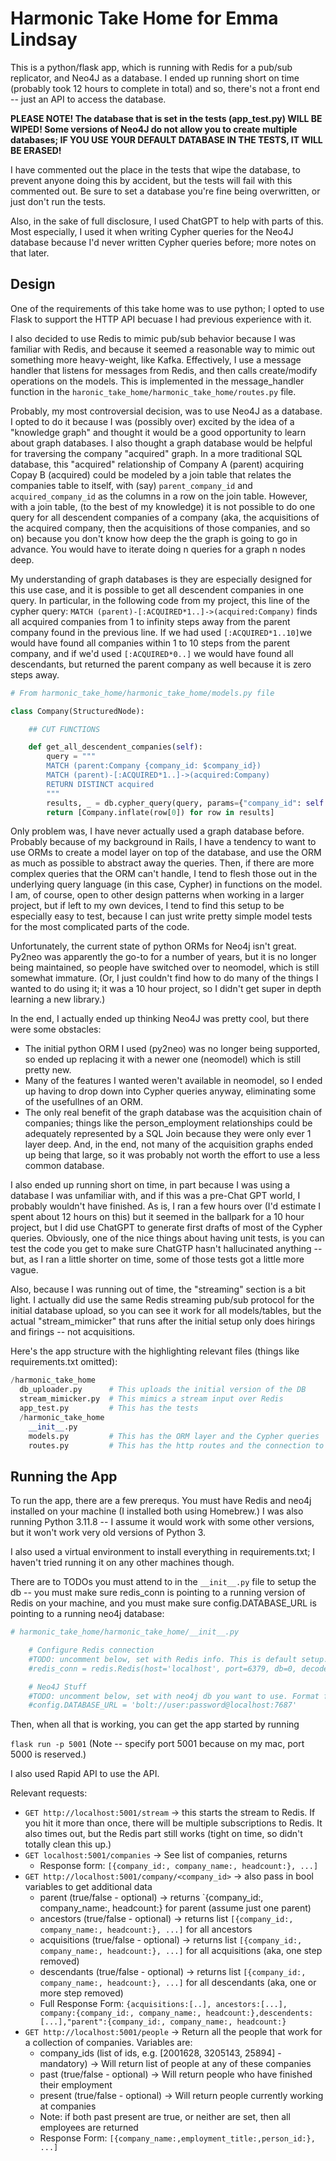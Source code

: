 # Harmonic Take Home for Emma Lindsay

This is a python/flask app, which is running with Redis for a pub/sub replicator, and Neo4J as a database. I ended up running short on time (probably took 12 hours to complete in total) and so, there's not a front end -- just an API to access the database.

**PLEASE NOTE! The database that is set in the tests (app_test.py) WILL BE WIPED! 
Some versions of Neo4J do not allow you to create multiple databases; IF YOU USE YOUR DEFAULT DATABASE IN THE TESTS, IT WILL BE ERASED!**

I have commented out the place in the tests that wipe the database, to prevent anyone doing this by accident, but the tests will fail with this commented out. Be sure to set a database you're fine being overwritten, or just don't run the tests.

Also, in the sake of full disclosure, I used ChatGPT to help with parts of this. Most especially, I used it when writing Cypher queries for the Neo4J database because I'd never written Cypher queries before; more notes on that later.

## Design
One of the requirements of this take home was to use python; I opted to use Flask to support the HTTP API becuase I had previous experience with it. 

I also decided to use Redis to mimic pub/sub behavior because I was familiar with Redis, and because it seemed a reasonable way to mimic out something more heavy-weight, like Kafka. Effectively, I use a message handler that listens for messages from Redis, and then calls create/modify operations on the models. This is implemented in the message_handler function in the `haronic_take_home/harmonic_take_home/routes.py` file.

Probably, my most controversial decision, was to use Neo4J as a database. I opted to do it because I was (possibly over) excited by the idea of a "knowledge graph" and thought it would be a good opportunity to learn about graph databases. I also thought a graph database would be helpful for traversing the company "acquired" graph. In a more traditional SQL database, this "acquired" relationship of Company A (parent) acquiring Copay B (acquired) could be modeled by a join table that relates the companies table to itself, with (say) `parent_company_id` and `acquired_company_id` as the columns in a row on the join table. However, with a join table, (to the best of my knowledge) it is not possible to do one query for all descendent companies of a company (aka, the acquisitions of the acquired company, then the acquisitions of those companies, and so on) because you don't know how deep the the graph is going to go in advance. You would have to iterate doing n queries for a graph n nodes deep.

My understanding of graph databases is they are especially designed for this use case, and it is possible to get all descendent companies in one query. In particular, in the following code from my project, this line of the cypher query: `MATCH (parent)-[:ACQUIRED*1..]->(acquired:Company)` finds all acquired companies from 1 to infinity steps away from the parent company found in the previous line. If we had used `[:ACQUIRED*1..10]`we would have found all companies within 1 to 10 steps from the parent company, and if we'd used `[:ACQUIRED*0..]` we would have found all descendants, but returned the parent company as well because it is zero steps away. 

```python
# From harmonic_take_home/harmonic_take_home/models.py file

class Company(StructuredNode):

    ## CUT FUNCTIONS

    def get_all_descendent_companies(self):
        query = """
        MATCH (parent:Company {company_id: $company_id})
        MATCH (parent)-[:ACQUIRED*1..]->(acquired:Company)
        RETURN DISTINCT acquired
        """
        results, _ = db.cypher_query(query, params={"company_id": self.company_id})
        return [Company.inflate(row[0]) for row in results]
```

Only problem was, I have never actually used a graph database before. Probably because of my background in Rails, I have a tendency to want to use ORMs to create a model layer on top of the database, and use the ORM as much as possible to abstract away the queries. Then, if there are more complex queries that the ORM can't handle, I tend to flesh those out in the underlying query language (in this case, Cypher) in functions on the model. I am, of course, open to other design patterns when working in a larger project, but if left to my own devices, I tend to find this setup to be especially easy to test, because I can just write pretty simple model tests for the most complicated parts of the code. 

Unfortunately, the current state of python ORMs for Neo4j isn't great. Py2neo was apparently the go-to for a number of years, but it is no longer being maintained, so people have switched over to neomodel, which is still somewhat immature. (Or, I just couldn't find how to do many of the things I wanted to do using it; it was a 10 hour project, so I didn't get super in depth learning a new library.) 

In the end, I actually ended up thinking Neo4J was pretty cool, but there were some obstacles:
* The initial python ORM I used (py2neo) was no longer being supported, so ended up replacing it with a newer one (neomodel) which is still pretty new. 
* Many of the features I wanted weren't available in neomodel, so I ended up having to drop down into Cypher queries anyway, eliminating some of the usefullnes of an ORM.
* The only real benefit of the graph database was the acquisition chain of companies; things like the person_employment relationships could be adequately represented by a SQL Join because they were only ever 1 layer deep. And, in the end, not many of the acquisition graphs ended up being that large, so it was probably not worth the effort to use a less common database.

I also ended up running short on time, in part because I was using a database I was unfamiliar with, and if this was a pre-Chat GPT world, I probably wouldn't have finished. As is, I ran a few hours over (I'd estimate I spent about 12 hours on this) but it seemed in the ballpark for a 10 hour project, but I did use ChatGPT to generate first drafts of most of the Cypher queries. Obviously, one of the nice things about having unit tests, is you can test the code you get to make sure ChatGTP hasn't hallucinated anything -- but, as I ran a little shorter on time, some of those tests got a little more vague. 

Also, because I was running out of time, the "streaming" section is a bit light. I actually did use the same Redis streaming pub/sub protocol for the initial database upload, so you can see it work for all models/tables, but the actual "stream_mimicker" that runs after the initial setup only does hirings and firings -- not acquisitions. 

Here's the app structure with the highlighting relevant files (things like requirements.txt omitted):

```python
/harmonic_take_home
  db_uploader.py      # This uploads the initial version of the DB
  stream_mimicker.py  # This mimics a stream input over Redis
  app_test.py         # This has the tests
  /harmonic_take_home
    __init__.py
    models.py         # This has the ORM layer and the Cypher queries
    routes.py         # This has the http routes and the connection to the Redis Pub/Sub
```

## Running the App
To run the app, there are a few prerequs. You must have Redis and neo4j installed on your machine (I installed both using Homebrew.) I was also running Python 3.11.8 -- I assume it would work with some other versions, but it won't work very old versions of Python 3. 

I also used a virtual environment to install everything in requirements.txt; I haven't tried running it on any other machines though. 

There are to TODOs you must attend to in the `__init__.py` file to setup the db -- you must make sure redis_conn is pointing to a running version of Redis on your machine, and you must make sure config.DATABASE_URL is pointing to a running neo4j database:

```python
# harmonic_take_home/harmonic_take_home/__init__.py

    # Configure Redis connection
    #TODO: uncomment below, set with Redis info. This is default setup.
    #redis_conn = redis.Redis(host='localhost', port=6379, db=0, decode_responses=True)

    # Neo4J Stuff
    #TODO: uncomment below, set with neo4j db you want to use. Format for default setup.
    #config.DATABASE_URL = 'bolt://user:password@localhost:7687'
```
Then, when all that is working, you can get the app started by running 

`flask run -p 5001` (Note -- specify port 5001 because on my mac, port 5000 is reserved.) 

I also used Rapid API to use the API. 

Relevant requests:
* `GET http://localhost:5001/stream` -> this starts the stream to Redis. If you hit it more than once, there will be multiple subscriptions to Redis. It also times out, but the Redis part still works (tight on time, so didn't totally clean this up.)
* `GET localhost:5001/companies` -> See list of companies, returns
    * Response form: `[{company_id:, company_name:, headcount:}, ...]`  
* `GET http://localhost:5001/company/<company_id>` -> also pass in bool variables to get additional data
    * parent (true/false - optional) -> returns `{company_id:, company_name:, headcount:} for parent (assume just one parent)
    * ancestors (true/false - optional) -> returns list `[{company_id:, company_name:, headcount:}, ...]` for all ancestors
    * acquisitions (true/false - optional) -> returns list `[{company_id:, company_name:, headcount:}, ...]` for all acquisitions (aka, one step removed)
    * descendants (true/false - optional) -> returns list `[{company_id:, company_name:, headcount:}, ...]` for all descendants (aka, one or more step removed)
    * Full Response Form: `{acquisitions:[..], ancestors:[...], company:{company_id:, company_name:, headcount:},descendents:[...],"parent":{company_id:, company_name:, headcount:}`
* `GET http://localhost:5001/people` -> Return all the people that work for a collection of companies. Variables are:
  * company_ids (list of ids, e.g. [2001628, 3205143, 25894] - mandatory) -> Will return list of people at any of these companies
  * past (true/false - optional) -> Will return people who have finished their employment
  * present (true/false - optional) -> Will return people currently working at companies
  * Note: if both past present are true, or neither are set, then all employees are returned
  * Response Form: `[{company_name:,employment_title:,person_id:}, ...]`
  



    




